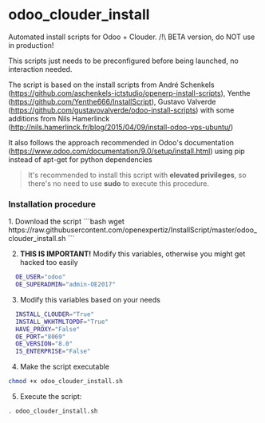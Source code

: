 # odoo_clouder_install
Automated install scripts for Odoo + Clouder. /!\ BETA version, do NOT use in production! 

This scripts just needs to be preconfigured before being launched, no interaction needed. 

The script is based on the install scripts from André Schenkels (https://github.com/aschenkels-ictstudio/openerp-install-scripts), Yenthe (https://github.com/Yenthe666/InstallScript), Gustavo Valverde (https://github.com/gustavovalverde/odoo-install-scripts) with some additions from Nils Hamerlinck (http://nils.hamerlinck.fr/blog/2015/04/09/install-odoo-vps-ubuntu/)

It also follows the approach recommended in Odoo's documentation (https://www.odoo.com/documentation/9.0/setup/install.html) using pip instead of apt-get for python dependencies

> It's recommended to install this script with **elevated privileges**, so there's no need to use **sudo** to execute this procedure.

<h3>Installation procedure</h3>
1.  Download the script
  ```bash
  wget https://raw.githubusercontent.com/openexpertiz/InstallScript/master/odoo_clouder_install.sh
  ```

2.  **THIS IS IMPORTANT!** Modify this variables, otherwise you might get hacked too easily
  ```bash
    OE_USER="odoo"
    OE_SUPERADMIN="admin-OE2017"
  ```

3.  Modify this variables based on your needs
  ```bash
    INSTALL_CLOUDER="True"
    INSTALL_WKHTMLTOPDF="True"
    HAVE_PROXY="False" 
    OE_PORT="8069"
    OE_VERSION="8.0"
    IS_ENTERPRISE="False"
```

4.  Make the script executable
  ```bash
  chmod +x odoo_clouder_install.sh
  ```

5. Execute the script:
  ```bash
  . odoo_clouder_install.sh
  ```
